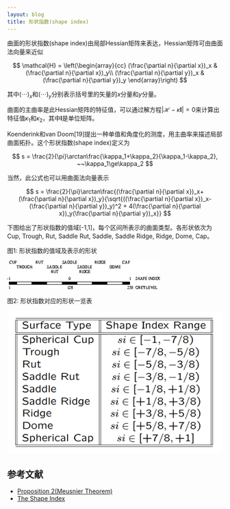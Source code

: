 ```yaml
---
layout: blog
title: 形状指数(shape index)
---
```


曲面的形状指数(shape index)由局部Hessian矩阵来表达，Hessian矩阵可由曲面法向量来近似

$$
\mathcal{H} = \left(\begin{array}{cc}
(\frac{\partial n}{\partial x})_x & (\frac{\partial n}{\partial x})_y\\
(\frac{\partial n}{\partial y})_x & (\frac{\partial n}{\partial y})_y
\end{array}\right)
$$

其中$(\cdots)_x$和$(\cdots)_y$分别表示括号里的矢量的$x$分量和$y$分量。

曲面的主曲率是此Hessian矩阵的特征值，可以通过解方程$\vert\mathcal{H}-\kappa\mathbf{I}\vert=0$来计算出特征值$\kappa_1$和$\kappa_2$，其中$\mathbf{I}$是单位矩阵。

Koenderink和van Doom[19]提出一种单值和角度化的测度，用主曲率来描述局部曲面拓扑。这个形状指数(shape index)定义为

$$
s = \frac{2}{\pi}\arctan\frac{\kappa_1+\kappa_2}{\kappa_1-\kappa_2}, ~~\kappa_1\ge\kappa_2
$$

当然，此公式也可以用曲面法向量表示

$$
s = \frac{2}{\pi}\arctan\frac{(\frac{\partial n}{\partial x})_x+(\frac{\partial n}{\partial x})_y}{\sqrt{((\frac{\partial n}{\partial x})_x-(\frac{\partial n}{\partial y})_y)^2 + 4(\frac{\partial n}{\partial x})_y(\frac{\partial n}{\partial y})_x}}
$$

下图给出了形状指数的值域[-1,1]，每个区间所表示的曲面类型。各形状依次为Cup, Trough, Rut, Saddle Rut, Saddle, Saddle Ridge, Ridge, Dome, Cap。

图1: 形状指数的值域及表示的形状

![](../img/shape_index.gif)

图2: 形状指数对应的形状一览表

![](../img/shape_index_range.png)

## 参考文献

  - [Proposition 2(Meusnier Theorem)](http://noodle.med.yale.edu/seminar/shi/lecture4.pdf)
  - [The Shape Index](http://homepages.inf.ed.ac.uk/rbf/CVonline/LOCAL_COPIES/WORTHINGTON/node6.html)
